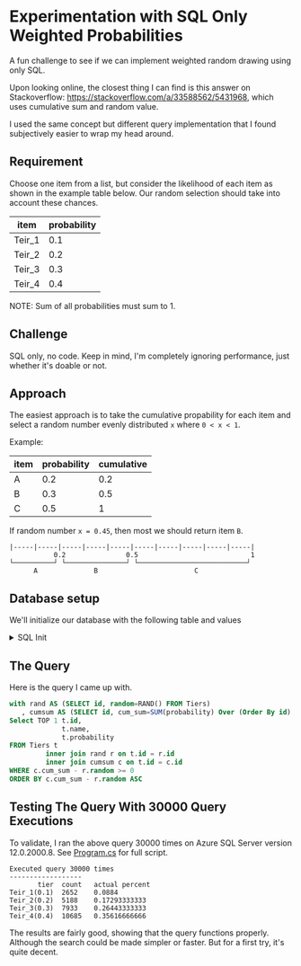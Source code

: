 # Experimentation with SQL Only Weighted Probabilities

A fun challenge to see if we can implement weighted random drawing using only SQL.

Upon looking online, the closest thing I can find is this answer on Stackoverflow: https://stackoverflow.com/a/33588562/5431968, which uses cumulative sum and random value.

I used the same concept but different query implementation that I found subjectively easier to wrap my head around.

## Requirement

Choose one item from a list, but consider the likelihood of each item as shown in the example table below. Our random selection should take into account these chances.

| item   | probability |
| ------ | ----------- |
| Teir_1 | 0.1         |
| Teir_2 | 0.2         |
| Teir_3 | 0.3         |
| Teir_4 | 0.4         |

NOTE: Sum of all probabilities must sum to 1.

## Challenge

SQL only, no code. Keep in mind, I'm completely ignoring performance, just whether it's doable or not.

## Approach

The easiest approach is to take the cumulative propability for each item and select a random number evenly distributed `x` where `0 < x < 1`.

Example:

| item | probability | cumulative |
| ---- | ----------- | ---------- |
| A    | 0.2         | 0.2        |
| B    | 0.3         | 0.5        |
| C    | 0.5         | 1          |

If random number `x = 0.45`, then most we should return item `B`.

```
|-----|-----|-----|-----|-----|-----|-----|-----|-----|-----|
           0.2               0.5                            1
└──────────┘ └───────────────┘ └───────────────────────────┘
      A              B                        C
```

## Database setup

We'll initialize our database with the following table and values

<details>

<summary>SQL Init</summary>

```sql
-- https://stackoverflow.com/a/2762376/5431968
CREATE TABLE Tiers
(

    id          BIGINT IDENTITY(1,1) NOT NULL,
    name        varchar(100)  NOT NULL,
    probability decimal(5, 4) NOT NULL
        CONSTRAINT percentage CHECK (probability between 0 and 1)
)
;

INSERT INTO Tiers
    (name, probability)
VALUES ('Teir_1', 0.1),
       ('Teir_2', 0.2),
       ('Teir_3', 0.3),
       ('Teir_4', 0.4)
;
```

</details>

## The Query

Here is the query I came up with.

```sql
with rand AS (SELECT id, random=RAND() FROM Tiers)
   , cumsum AS (SELECT id, cum_sum=SUM(probability) Over (Order By id) from Tiers)
Select TOP 1 t.id,
             t.name,
             t.probability
FROM Tiers t
         inner join rand r on t.id = r.id
         inner join cumsum c on t.id = c.id
WHERE c.cum_sum - r.random >= 0
ORDER BY c.cum_sum - r.random ASC
```

## Testing The Query With 30000 Query Executions

To validate, I ran the above query 30000 times on Azure SQL Server version 12.0.2000.8. See [Program.cs](./CumulativeProbability/Program.cs) for full script.

```
Executed query 30000 times
------------------
       tier  count   actual percent
Teir_1(0.1)  2652    0.0884
Teir_2(0.2)  5188    0.17293333333
Teir_3(0.3)  7933    0.26443333333
Teir_4(0.4)  10685   0.35616666666
```

The results are fairly good, showing that the query functions properly. Although the search could be made simpler or faster. But for a first try, it's quite decent.

